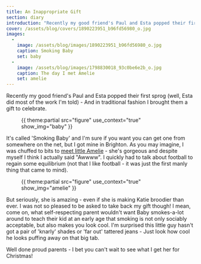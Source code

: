 ```yaml
---
title: An Inappropriate Gift
section: diary
introduction: "Recently my good friend's Paul and Esta popped their first sprog (well, Esta did most of the work I'm told) - And in traditional fashion I brought them a gift to celebrate. "
cover: /assets/blog/covers/1890223951_b96fd56980_o.jpg
images:
  - 
    image: /assets/blog/images/1890223951_b96fd56980_o.jpg
    caption: Smoking Baby
    set: baby
  - 
    image: /assets/blog/images/1798830018_93c0be6e2b_o.jpg
    caption: The day I met Amelie
    set: amelie
---
```

Recently my good friend's Paul and Esta popped their first sprog (well, Esta did most of the work I'm told) - And in traditional fashion I brought them a gift to celebrate. 

<figure class="inline">{{ theme:partial src="figure" use_context="true" show_img="baby" }}</figure>

It's called 'Smoking Baby' and I'm sure if you want you can get one from somewhere on the net, but I got mine in Brighton. As you may imagine, I was chuffed to bits to [meet little Amelie](http://flickr.com/photos/roobottom/1798830018/) - she's gorgeous and despite myself I think I actually said "Awwww". I quickly had to talk about football to regain some equilibrium (not that I like football - it was just the first manly thing that came to mind). 

<figure class="inline">{{ theme:partial src="figure" use_context="true" show_img="amelie" }}</figure>

But seriously, she is amazing - even if she is making Katie broodier than ever. I was not so pleased to be asked to take back my gift though! I mean, come on, what self-respecting parent wouldn't want Baby smokes-a-lot around to teach their kid at an early age that smoking is not only sociably acceptable, but also makes you look cool. I'm surprised this little guy hasn't got a pair of 'knarly' shades or 'far out' tattered jeans - Just look how cool he looks puffing away on that big tab. 

Well done proud parents - I bet you can't wait to see what I get her for Christmas!
